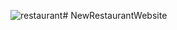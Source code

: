 ![restaurant](https://github.com/SerinCodeSS/NewRestaurantWebsite/assets/143172950/b9119c4c-c0b7-4317-8ecd-9c79ef388669)# NewRestaurantWebsite

